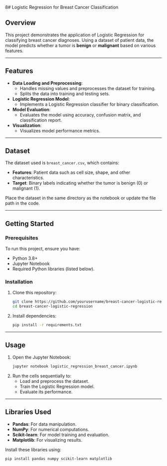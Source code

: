 8# Logistic Regression for Breast Cancer Classification

## Overview
This project demonstrates the application of Logistic Regression for classifying breast cancer diagnoses. Using a dataset of patient data, the model predicts whether a tumor is **benign** or **malignant** based on various features.

---

## Features
- **Data Loading and Preprocessing**:
  - Handles missing values and preprocesses the dataset for training.
  - Splits the data into training and testing sets.
- **Logistic Regression Model**:
  - Implements a Logistic Regression classifier for binary classification.
- **Model Evaluation**:
  - Evaluates the model using accuracy, confusion matrix, and classification report.
- **Visualization**:
  - Visualizes model performance metrics.

---

## Dataset
The dataset used is `breast_cancer.csv`, which contains:
- **Features**: Patient data such as cell size, shape, and other characteristics.
- **Target**: Binary labels indicating whether the tumor is benign (0) or malignant (1).

Place the dataset in the same directory as the notebook or update the file path in the code.

---

## Getting Started

### Prerequisites
To run this project, ensure you have:
- Python 3.8+
- Jupyter Notebook
- Required Python libraries (listed below).

### Installation
1. Clone this repository:
   ```bash
   git clone https://github.com/yourusername/breast-cancer-logistic-regression.git
   cd breast-cancer-logistic-regression
   ```
2. Install dependencies:
   ```bash
   pip install -r requirements.txt
   ```

---

## Usage
1. Open the Jupyter Notebook:
   ```bash
   jupyter notebook logistic_regression_breast_cancer.ipynb
   ```
2. Run the cells sequentially to:
   - Load and preprocess the dataset.
   - Train the Logistic Regression model.
   - Evaluate its performance.

---

## Libraries Used
- **Pandas**: For data manipulation.
- **NumPy**: For numerical computations.
- **Scikit-learn**: For model training and evaluation.
- **Matplotlib**: For visualizing results.

Install these libraries using:
```bash
pip install pandas numpy scikit-learn matplotlib
```





